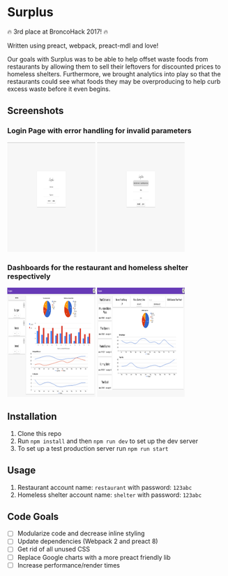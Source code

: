 # Surplus

🔥 3rd place at BroncoHack 2017! 🔥  

Written using preact, webpack, preact-mdl and love!

Our goals with Surplus was to be able to help offset waste foods from restaurants by allowing them to sell their leftovers for discounted prices to homeless shelters. Furthermore, we brought analytics into play so that the restaurants could see what foods they may be overproducing to help curb excess waste before it even begins.  

## Screenshots  
### Login Page with error handling for invalid parameters  

<img src="src/assets/pics/login.png" style="width: 250px; height:250px; max-width:40%"/> <img src="src/assets/pics/loginerr.png" style="width: 250px; height:250px; max-width:40%"/>  

### Dashboards for the restaurant and homeless shelter respectively  

 <img src="src/assets/pics/restaurant.png" style="width: 250px; height:250px; max-width:40%"/> <img src="src/assets/pics/shelter.png" style="width: 250px; height:250px; max-width:40%"/> 

## Installation
1) Clone this repo  
2) Run `npm install` and then `npm run dev` to set up the dev server  
3) To set up a test production server run `npm run start`

## Usage  
1) Restaurant account name: `restaurant` with password: `123abc`  
2) Homeless shelter account name: `shelter` with password: `123abc`  

## Code Goals
- [ ] Modularize code and decrease inline styling
- [ ] Update dependencies (Webpack 2 and preact 8)
- [ ] Get rid of all unused CSS
- [ ] Replace Google charts with a more preact friendly lib
- [ ] Increase performance/render times